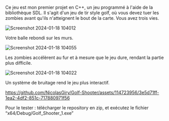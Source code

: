 Ce  jeu est mon premier projet en C++, un jeu programmé à l'aide de la bibliothèque SDL.
Il s'agit d'un jeu de tir style golf, où vous devez tuer les zombies avant qu'ils n'atteignent le bout de la carte. 
Vous avez trois vies.

![Screenshot 2024-01-18 104012](https://github.com/NicolasGiry/Golf-Shooter/assets/114723956/4228f629-25c5-4a33-8712-1f30525f0bca)

Votre balle rebondi sur les murs.

![Screenshot 2024-01-18 104055](https://github.com/NicolasGiry/Golf-Shooter/assets/114723956/63e37f25-2ef6-4acd-b2d5-57340457e083)

Les zombies accélèrent au fur et à mesure que le jeu dure, rendant la partie plus difficile.

![Screenshot 2024-01-18 104022](https://github.com/NicolasGiry/Golf-Shooter/assets/114723956/3c9f5595-30fe-4189-a96d-4cd69daccf61)

Un système de bruitage rend le jeu plus interactif.

https://github.com/NicolasGiry/Golf-Shooter/assets/114723956/3e5d71ff-1ea2-4df2-851c-717880971f56

Pour le tester : télécharger le repository en zip, et exécutez le fichier “x64/Debug/Golf_Shooter_1.exe”
